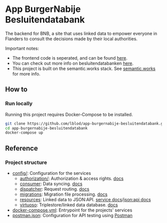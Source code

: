 # App BurgerNabije Besluitendatabank

The backend for BNB, a site that uses linked data to empower everyone in Flanders to consult the decisions made by their local authorities.

Important notes: 
- The frontend code is seperated, and can be found [here](https://github.com/lblod/frontend-burgernabije-besluitendatabank).
- You can check out more info on besluitendatabanken [here](https://lokaalbestuur.vlaanderen.be/besluitendatabank).
- This project is built on the semantic.works stack. See [semantic.works](https://semantic.works/) for more info.

## How to
### Run locally
Running this project requires Docker-Compose to be installed. 

```bash
git clone https://github.com/lblod/app-burgernabije-besluitendatabank.git
cd app-burgernabije-besluitendatabank
docker-compose up
```

## Reference
### Project structure
- [config/](config/): Configuration for the services 
    - [authorization/](config/authorization/): Authorization & access rights. [docs](https://github.com/mu-semtech/mu-authorization/)
    - [consumer](config/consumer/): Data syncing. [docs](https://github.com/lblod/delta-consumer)
    - [dispatcher](config/dispatcher/): Request routing. [docs](https://github.com/mu-semtech/mu-dispatcher)
    - [migrations](config/migrations/): Migration file processing. [docs](https://github.com/mu-semtech/mu-migrations-service)
    - [resources](config/resources/): Linked data to JSON:API. [service docs](https://github.com/mu-semtech/mu-cl-resources)/[json:api docs](https://jsonapi.org/)
    - [virtuoso](config/virtuoso/): Triplestore/linked data database. [docs](https://hub.docker.com/r/redpencil/virtuoso)
- [docker-compose.yml](docker-compose.yml): Entrypoint for the projects' services
- [postman.json](postman.json): Configuration for API testing using [Postman](https://www.postman.com/)
